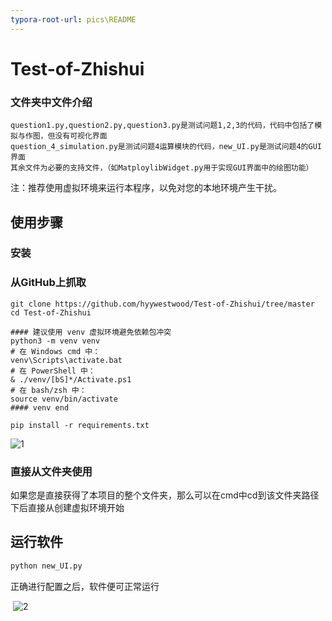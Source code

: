```yaml
---
typora-root-url: pics\README
---
```


# Test-of-Zhishui
### 文件夹中文件介绍

```
question1.py,question2.py,question3.py是测试问题1,2,3的代码，代码中包括了模拟与作图，但没有可视化界面
question_4_simulation.py是测试问题4运算模块的代码，new_UI.py是测试问题4的GUI界面
其余文件为必要的支持文件，（如MatploylibWidget.py用于实现GUI界面中的绘图功能）
```



注：推荐使用虚拟环境来运行本程序，以免对您的本地环境产生干扰。

## 使用步骤

### 安装

### 从GitHub上抓取

```
git clone https://github.com/hyywestwood/Test-of-Zhishui/tree/master
cd Test-of-Zhishui

#### 建议使用 venv 虚拟环境避免依赖包冲突
python3 -m venv venv
# 在 Windows cmd 中：
venv\Scripts\activate.bat
# 在 PowerShell 中：
& ./venv/[bS]*/Activate.ps1
# 在 bash/zsh 中：
source venv/bin/activate
#### venv end

pip install -r requirements.txt
```

![1](/1.png)

### 直接从文件夹使用

如果您是直接获得了本项目的整个文件夹，那么可以在cmd中cd到该文件夹路径下后直接从创建虚拟环境开始



## 运行软件

```python
python new_UI.py
```

 正确进行配置之后，软件便可正常运行

​	![2](/2.png)

```bash

```